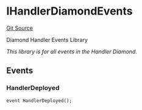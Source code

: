 # IHandlerDiamondEvents
[Git Source](https://github.com/thrackle-io/tron/blob/3cbe4e765eb8a4f99ff305a3831acec21bbc5481/src/common/IEvents.sol)

Diamond Handler Events Library

*This library is for all events in the Handler Diamond.*


## Events
### HandlerDeployed

```solidity
event HandlerDeployed();
```

